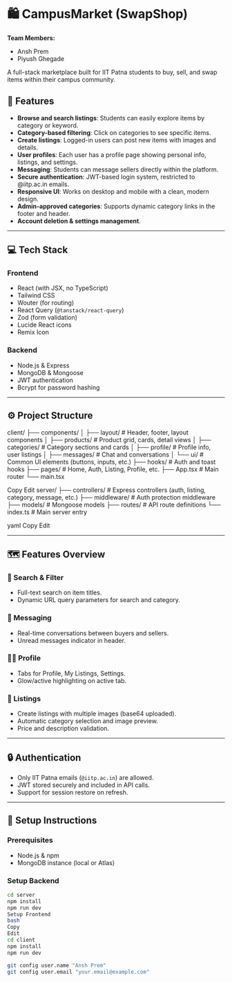 # 🛍️ CampusMarket (SwapShop)

**Team Members:**  
- Ansh Prem  
- Piyush Ghegade  

A full-stack marketplace built for IIT Patna students to buy, sell, and swap items within their campus community.  

## 🚀 Features

- **Browse and search listings**: Students can easily explore items by category or keyword.
- **Category-based filtering**: Click on categories to see specific items.
- **Create listings**: Logged-in users can post new items with images and details.
- **User profiles**: Each user has a profile page showing personal info, listings, and settings.
- **Messaging**: Students can message sellers directly within the platform.
- **Secure authentication**: JWT-based login system, restricted to @iitp.ac.in emails.
- **Responsive UI**: Works on desktop and mobile with a clean, modern design.
- **Admin-approved categories**: Supports dynamic category links in the footer and header.
- **Account deletion & settings management**.

---

## 💻 Tech Stack

### Frontend

- React (with JSX, no TypeScript)
- Tailwind CSS
- Wouter (for routing)
- React Query (`@tanstack/react-query`)
- Zod (form validation)
- Lucide React icons
- Remix Icon

### Backend

- Node.js & Express
- MongoDB & Mongoose
- JWT authentication
- Bcrypt for password hashing

---

## ⚙️ Project Structure

client/
├── components/
│ ├── layout/ # Header, footer, layout components
│ ├── products/ # Product grid, cards, detail views
│ ├── categories/ # Category sections and cards
│ ├── profile/ # Profile info, user listings
│ ├── messages/ # Chat and conversations
│ └── ui/ # Common UI elements (buttons, inputs, etc.)
├── hooks/ # Auth and toast hooks
├── pages/ # Home, Auth, Listing, Profile, etc.
├── App.tsx # Main router
└── main.tsx

Copy
Edit
server/
├── controllers/ # Express controllers (auth, listing, category, message, etc.)
├── middleware/ # Auth protection middleware
├── models/ # Mongoose models
├── routes/ # API route definitions
└── index.ts # Main server entry

yaml
Copy
Edit

---

## 🗺️ Features Overview

### 🔎 Search & Filter
- Full-text search on item titles.
- Dynamic URL query parameters for search and category.

### 💬 Messaging
- Real-time conversations between buyers and sellers.
- Unread messages indicator in header.

### 🧑‍💼 Profile
- Tabs for Profile, My Listings, Settings.
- Glow/active highlighting on active tab.

### 📝 Listings
- Create listings with multiple images (base64 uploaded).
- Automatic category selection and image preview.
- Price and description validation.

---

## 🔒 Authentication

- Only IIT Patna emails (`@iitp.ac.in`) are allowed.
- JWT stored securely and included in API calls.
- Support for session restore on refresh.

---

## 🚧 Setup Instructions

### Prerequisites

- Node.js & npm
- MongoDB instance (local or Atlas)

### Setup Backend

```bash
cd server
npm install
npm run dev
Setup Frontend
bash
Copy
Edit
cd client
npm install
npm run dev

git config user.name "Ansh Prem"
git config user.email "your.email@example.com"
